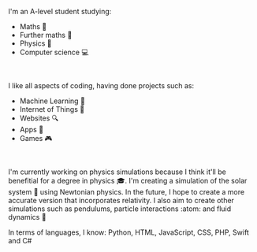 I'm an A-level student studying:
- Maths :pencil:
- Further maths :triangular_ruler:
- Physics :telescope:
- Computer science :computer:

<br>

I like all aspects of coding, having done projects such as:
- Machine Learning :robot:
- Internet of Things :signal_strength:
- Websites :mag:
- Apps :iphone:
- Games :video_game:

<br>

I'm currently working on physics simulations because I think it'll be benefitial for a degree in physics :mortar_board:.
I'm creating a simulation of the solar system :milky_way: using Newtonian physics. In the future, I hope to create a more accurate version that incorporates relativity.
I also aim to create other simulations such as pendulums, particle interactions :atom: and fluid dynamics :ocean:

In terms of languages, I know: Python, HTML, JavaScript, CSS, PHP, Swift and C#
